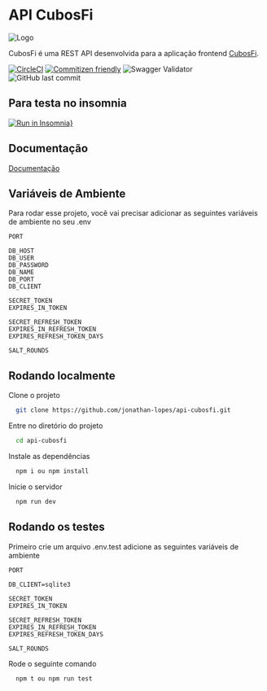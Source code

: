 # API CubosFi

![Logo](https://i.imgur.com/7q8TLfc.png)

CubosFi é uma REST API desenvolvida para a aplicação frontend [CubosFi](https://github.com/jonathan-lopes/front-integral-m05-desafio).

[![CircleCI](https://dl.circleci.com/status-badge/img/gh/jonathan-lopes/api-cubosfi/tree/develop.svg?style=shield)](https://dl.circleci.com/status-badge/redirect/gh/jonathan-lopes/api-cubosfi/tree/develop) [![Commitizen friendly](https://img.shields.io/badge/commitizen-friendly-brightgreen.svg)](http://commitizen.github.io/cz-cli/) ![Swagger Validator](https://img.shields.io/swagger/valid/3.0?specUrl=https%3A%2F%2Fraw.githubusercontent.com%2Fjonathan-lopes%2Fapi-cubosfi%2Fdevelop%2Fswagger.json) ![GitHub last commit](https://img.shields.io/github/last-commit/jonathan-lopes/api-cubosfi)

## Para testa no insomnia

[![Run in Insomnia}](https://insomnia.rest/images/run.svg)](https://insomnia.rest/run/?label=CubosFi&uri=https%3A%2F%2Fraw.githubusercontent.com%2Fjonathan-lopes%2Fapi-cubosfi%2Fmaster%2Fcollection%2FInsomnia_2022-10-22.json)

## Documentação

[Documentação](#)

## Variáveis de Ambiente

Para rodar esse projeto, você vai precisar adicionar as seguintes variáveis de ambiente no seu .env

`PORT`

`DB_HOST`<br/>
`DB_USER`<br/>
`DB_PASSWORD`<br/>
`DB_NAME`<br/>
`DB_PORT`<br/>
`DB_CLIENT`<br/>

`SECRET_TOKEN`<br/>
`EXPIRES_IN_TOKEN`<br/>

`SECRET_REFRESH_TOKEN`<br/>
`EXPIRES_IN_REFRESH_TOKEN`<br/>
`EXPIRES_REFRESH_TOKEN_DAYS`<br/>

`SALT_ROUNDS`

## Rodando localmente

Clone o projeto

```bash
  git clone https://github.com/jonathan-lopes/api-cubosfi.git
```

Entre no diretório do projeto

```bash
  cd api-cubosfi
```

Instale as dependências

```bash
  npm i ou npm install
```

Inicie o servidor

```bash
  npm run dev
```

## Rodando os testes

Primeiro crie um arquivo .env.test adicione as seguintes variáveis de ambiente

`PORT`

`DB_CLIENT=sqlite3`

`SECRET_TOKEN`<br/>
`EXPIRES_IN_TOKEN`

`SECRET_REFRESH_TOKEN`<br/>
`EXPIRES_IN_REFRESH_TOKEN`<br/>
`EXPIRES_REFRESH_TOKEN_DAYS`<br/>

`SALT_ROUNDS`

Rode o seguinte comando

```bash
  npm t ou npm run test
```
